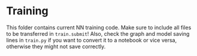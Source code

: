 # Training

This folder contains current NN training code. Make sure to include all files to be transferred in `train.submit`! Also, check the graph and model saving lines in `train.py` if you want to convert it to a notebook or vice versa, otherwise they might not save correctly.